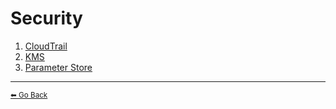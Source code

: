 # Security

1. [CloudTrail](./cloudtrail.md)
2. [KMS](./kms.md)
3. [Parameter Store](./parameter_store.md)

---

[<small>⬅ Go Back</small>](./../index.md)